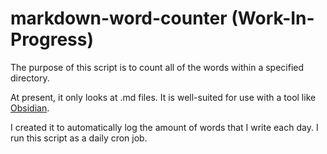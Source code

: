 # markdown-word-counter (Work-In-Progress)

The purpose of this script is to count all of the words within a specified directory.

At present, it only looks at .md files. It is well-suited for use with a tool like [Obsidian](https://obsidian.md).

I created it to automatically log the amount of words that I write each day. I run this script as a daily cron job.
